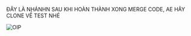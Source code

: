 ĐÂY LÀ NHÁNHN SAU KHI HOÀN THÀNH XONG MERGE CODE, AE HÃY CLONE VỀ TEST NHÉ

![OIP](https://github.com/user-attachments/assets/3c9b7092-34ec-48fe-8643-003f4131fcb6)
